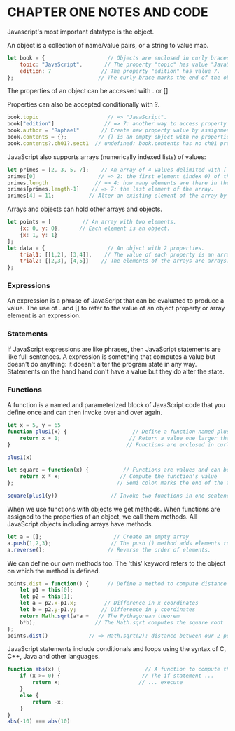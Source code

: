 # CHAPTER ONE NOTES AND CODE

Javascript's most important datatype is the object.

An object is a collection of name/value pairs, or a string to value map.

```javascript
let book = {                    // Objects are enclosed in curly braces.
    topic: "JavaScript",       // The property "topic" has value "JavaScript".
    edition: 7                // The property "edition" has value 7.
};                           // The curly brace marks the end of the object.
```

The properties of an object can be accessed with . or []

Properties can also be accepted conditionally with ?.

```javascript
book.topic                      // => "JavaScript".
book["edition"]                // => 7: another way to access property values.
book.author = "Raphael"       // Create new property value by assignment.
book.contents = {};          // {} is an empty object with no properties.
book.contents?.ch01?.sect1  // undefined: book.contents has no ch01 property.
```

JavaScript also supports arrays (numerically indexed lists) of values:

```javascript
let primes = [2, 3, 5, 7];    // An array of 4 values delimited with [ and ].
primes[0]                    // => 2: the first element (index 0) of the array.
primes.length               // => 4: how many elements are there in the array.
primes[primes.length-1]    // => 7: the last element of the array.
primes[4] = 11;           // Alter an existing element of the array by assignment.
```

Arrays and objects can hold other arrays and objects.
```javascript
let points = [          // An array with two elements.
    {x: 0, y: 0},      // Each element is an object.
    {x: 1, y: 1}
];
let data = {                    // An object with 2 properties.
    trial1: [[1,2], [3,4]],    // The value of each property is an array.
    trial2: [[2,3], [4,5]]    // The elements of the arrays are arrays.
};
```

### Expressions

An expression is a phrase of JavaScript that can be evaluated to produce a value. The use of . and [] to refer to the value of an object property or array element is an expression. 

### Statements

If JavaScript expressions are like phrases, then JavaScript statements are like full sentences. A expression is something that computes a value but doesn't do anything: it doesn't alter the program state in any way. Statements on the hand hand don't have a value but they do alter the state.

### Functions

A function is a named and parameterized block of JavaScript code that you define once and can then invoke over and over again. 

```javascript
let x = 5, y = 65
function plus1(x) {                     // Define a function named plus1 with a parameter x
    return x + 1;                      // Return a value one larger than the value passed in
}                                     // Functions are enclosed in curly braces.

plus1(x)

let square = function(x) {           // Functions are values and can be assigned to vars
    return x * x;                   // Compute the function's value
};                                 // Semi colon marks the end of the assignment

square(plus1(y))                 // Invoke two functions in one sentence
```

When we use functions with objects we get methods. When functions are assigned to the properties of an object, we call them methods. All JavaScript objects including arrays have methods.

```javascript
let a = [];                       // Create an empty array
a.push(1,2,3);                   // The push () method adds elements to an array
a.reverse();                    // Reverse the order of elements.
```

We can define our own methods too. The 'this' keyword refers to the object on which the method is defined.

```javascript
points.dist = function() {      // Define a method to compute distance between points
    let p1 = this[0];
    let p2 = this[1];
    let a = p2.x-p1.x;         // Difference in x coordinates
    let b = p2.y-p1.y;        // Difference in y coordinates
    return Math.sqrt(a*a +   // The Pythagorean theorem
    b*b);                   // The Math.sqrt computes the square root
};
points.dist()             // => Math.sqrt(2): distance between our 2 points.
```

JavaScript statements include conditionals and loops using the syntax of C, C++, Java and other languages.

```javascript
function abs(x) {                           // A function to compute the absolute value.
    if (x >= 0) {                          // The if statement ...
        return x;                         // ... execute
    }
    else {
        return -x;
    }
}
abs(-10) === abs(10)
```
